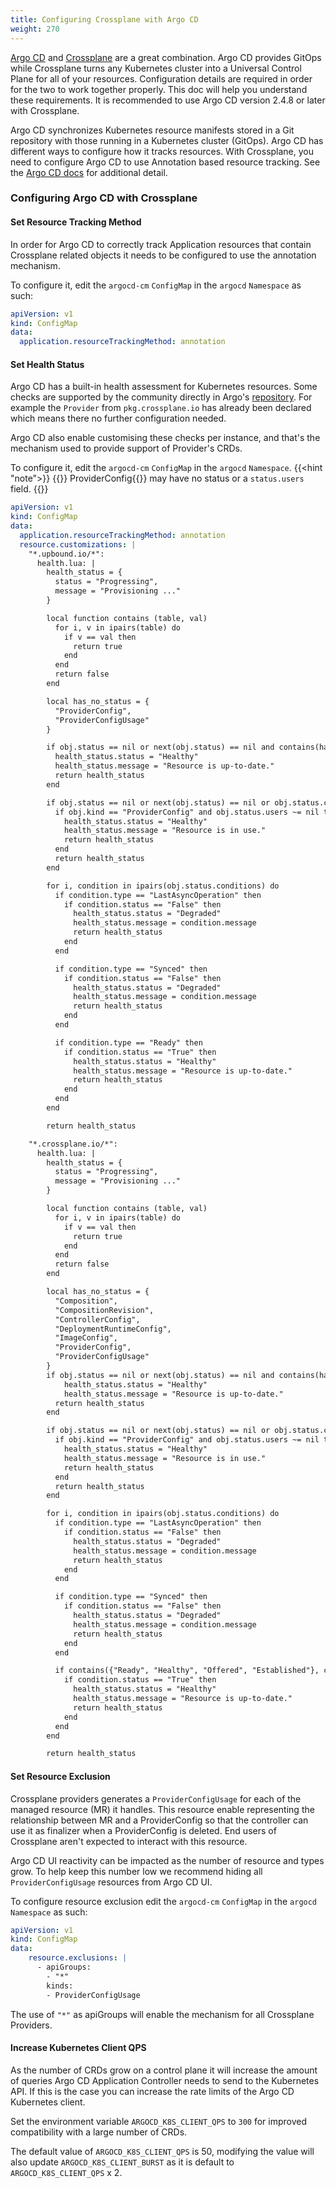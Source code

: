 ```yaml
---  
title: Configuring Crossplane with Argo CD
weight: 270
---  
```


[Argo CD](https://argoproj.github.io/cd/) and [Crossplane](https://crossplane.io)
are a great combination. Argo CD provides GitOps while Crossplane turns any Kubernetes
cluster into a Universal Control Plane for all of your resources. Configuration details are 
required in order for the two to work together properly.
This doc will help you understand these requirements. It is recommended to use
Argo CD version 2.4.8 or later with Crossplane.
 
Argo CD synchronizes Kubernetes resource manifests stored in a Git repository
with those running in a Kubernetes cluster (GitOps). Argo CD has different ways to configure 
how it tracks resources. With Crossplane, you need to configure Argo CD 
to use Annotation based resource tracking. See the [Argo CD docs](https://argo-cd.readthedocs.io/en/latest/user-guide/resource_tracking/) for additional detail.
 
### Configuring Argo CD with Crossplane

#### Set Resource Tracking Method

In order for Argo CD to correctly track Application resources that contain Crossplane related objects it needs
to be configured to use the annotation mechanism.

To configure it, edit the `argocd-cm` `ConfigMap` in the `argocd` `Namespace` as such:
```yaml
apiVersion: v1
kind: ConfigMap
data:
  application.resourceTrackingMethod: annotation
```

#### Set Health Status

Argo CD has a built-in health assessment for Kubernetes resources. Some checks are supported by the community directly
in Argo's [repository](https://github.com/argoproj/argo-cd/tree/master/resource_customizations). For example the `Provider`
from `pkg.crossplane.io` has already been declared which means there no further configuration needed.

Argo CD also enable customising these checks per instance, and that's the mechanism used to provide support
of Provider's CRDs.

To configure it, edit the `argocd-cm` `ConfigMap` in the `argocd` `Namespace`.
{{<hint "note">}}
{{<hover label="argocfg" line="22">}} ProviderConfig{{</hover>}} may have no status or a `status.users` field.
{{</hint>}}
```yaml {label="argocfg"}
apiVersion: v1
kind: ConfigMap
data:
  application.resourceTrackingMethod: annotation
  resource.customizations: |
    "*.upbound.io/*":
      health.lua: |
        health_status = {
          status = "Progressing",
          message = "Provisioning ..."
        }

        local function contains (table, val)
          for i, v in ipairs(table) do
            if v == val then
              return true
            end
          end
          return false
        end

        local has_no_status = {
          "ProviderConfig",
          "ProviderConfigUsage"
        }

        if obj.status == nil or next(obj.status) == nil and contains(has_no_status, obj.kind) then
          health_status.status = "Healthy"
          health_status.message = "Resource is up-to-date."
          return health_status
        end

        if obj.status == nil or next(obj.status) == nil or obj.status.conditions == nil then
          if obj.kind == "ProviderConfig" and obj.status.users ~= nil then
            health_status.status = "Healthy"
            health_status.message = "Resource is in use."
            return health_status
          end
          return health_status
        end

        for i, condition in ipairs(obj.status.conditions) do
          if condition.type == "LastAsyncOperation" then
            if condition.status == "False" then
              health_status.status = "Degraded"
              health_status.message = condition.message
              return health_status
            end
          end

          if condition.type == "Synced" then
            if condition.status == "False" then
              health_status.status = "Degraded"
              health_status.message = condition.message
              return health_status
            end
          end

          if condition.type == "Ready" then
            if condition.status == "True" then
              health_status.status = "Healthy"
              health_status.message = "Resource is up-to-date."
              return health_status
            end
          end
        end

        return health_status

    "*.crossplane.io/*":
      health.lua: |
        health_status = {
          status = "Progressing",
          message = "Provisioning ..."
        }

        local function contains (table, val)
          for i, v in ipairs(table) do
            if v == val then
              return true
            end
          end
          return false
        end

        local has_no_status = {
          "Composition",
          "CompositionRevision",
          "ControllerConfig",
          "DeploymentRuntimeConfig",
          "ImageConfig",
          "ProviderConfig",
          "ProviderConfigUsage"
        }
        if obj.status == nil or next(obj.status) == nil and contains(has_no_status, obj.kind) then
            health_status.status = "Healthy"
            health_status.message = "Resource is up-to-date."
          return health_status
        end

        if obj.status == nil or next(obj.status) == nil or obj.status.conditions == nil then
          if obj.kind == "ProviderConfig" and obj.status.users ~= nil then
            health_status.status = "Healthy"
            health_status.message = "Resource is in use."
            return health_status
          end
          return health_status
        end

        for i, condition in ipairs(obj.status.conditions) do
          if condition.type == "LastAsyncOperation" then
            if condition.status == "False" then
              health_status.status = "Degraded"
              health_status.message = condition.message
              return health_status
            end
          end

          if condition.type == "Synced" then
            if condition.status == "False" then
              health_status.status = "Degraded"
              health_status.message = condition.message
              return health_status
            end
          end

          if contains({"Ready", "Healthy", "Offered", "Established"}, condition.type) then
            if condition.status == "True" then
              health_status.status = "Healthy"
              health_status.message = "Resource is up-to-date."
              return health_status
            end
          end
        end

        return health_status
```

#### Set Resource Exclusion

Crossplane providers generates a `ProviderConfigUsage` for each of the managed resource (MR) it handles. This resource
enable representing the relationship between MR and a ProviderConfig so that the controller can use it as finalizer when a
ProviderConfig is deleted. End users of Crossplane aren't expected to interact with this resource.

Argo CD UI reactivity can be impacted as the number of resource and types grow. To help keep this number low we
recommend hiding all `ProviderConfigUsage` resources from Argo CD UI.

To configure resource exclusion edit the `argocd-cm` `ConfigMap` in the `argocd` `Namespace` as such:
```yaml
apiVersion: v1
kind: ConfigMap
data:
    resource.exclusions: |
      - apiGroups:
        - "*"
        kinds:
        - ProviderConfigUsage
```

The use of `"*"` as apiGroups will enable the mechanism for all Crossplane Providers.

#### Increase Kubernetes Client QPS

As the number of CRDs grow on a control plane it will increase the amount of queries Argo CD Application Controller
needs to send to the Kubernetes API. If this is the case you can increase the rate limits of the Argo CD Kubernetes client.

Set the environment variable `ARGOCD_K8S_CLIENT_QPS` to `300` for improved compatibility with a large number of CRDs.

The default value of `ARGOCD_K8S_CLIENT_QPS` is 50, modifying the value will also update `ARGOCD_K8S_CLIENT_BURST` as it
is default to `ARGOCD_K8S_CLIENT_QPS` x 2.

